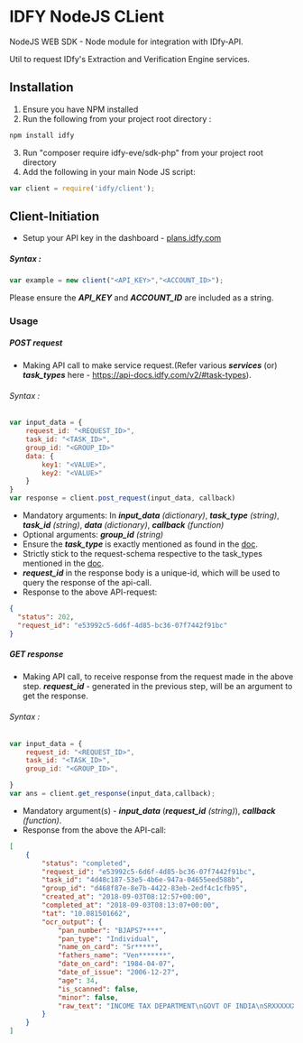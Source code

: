 # IDFY NodeJS CLient
NodeJS WEB SDK - Node module for integration with IDfy-API.

Util to request IDfy's Extraction and Verification Engine services.

## Installation

1. Ensure you have NPM installed
2. Run the following from your project root directory :
```bash
npm install idfy
```
3. Run "composer require idfy-eve/sdk-php" from your project root directory
4. Add the following in your main Node JS script:
```javascript
var client = require('idfy/client');
```

## Client-Initiation

- Setup your API key in the dashboard - [plans.idfy.com](plans.idfy.com)


##### Syntax :
```javascript
var example = new client("<API_KEY>","<ACCOUNT_ID>");
```
Please ensure the ***API_KEY*** and ***ACCOUNT_ID*** are included as a string.

### Usage

##### POST request
- Making API call to make service request.(Refer various ***services*** (or) ***task_types*** here - https://api-docs.idfy.com/v2/#task-types).

###### Syntax :
```javascript
var input_data = {
    request_id: "<REQUEST_ID>",
    task_id: "<TASK_ID>",
    group_id: "<GROUP_ID>"
    data: {
        key1: "<VALUE>",
        key2: "<VALUE>"
    }
}
var response = client.post_request(input_data, callback)
```
- Mandatory arguments: In ***input_data*** *(dictionary)*, ***task_type*** *(string)*, ***task_id*** *(string)*, ***data*** *(dictionary)*,  ***callback*** *(function)*
- Optional arguments: ***group_id*** *(string)*
- Ensure the ***task_type*** is exactly mentioned as found in the [doc](https://api-docs.idfy.com/v2/#task-types).
- Strictly stick to the request-schema respective to the task_types mentioned in the [doc](https://api-docs.idfy.com/v2/#task-types).
- ***request_id*** in the response body is a unique-id, which will be used to query the response of the api-call.
- Response to the above API-request:
```json
{
  "status": 202, 
  "request_id": "e53992c5-6d6f-4d85-bc36-07f7442f91bc"
}
```


##### **GET response**
- Making API call, to receive response from the request made in the above step. ***request_id*** - generated in the previous step, will be an argument to get the response.

###### Syntax :
```javascript
var input_data = {
    request_id: "<REQUEST_ID>",
    task_id: "<TASK_ID>",
    group_id: "<GROUP_ID>",

}
var ans = client.get_response(input_data,callback);
```

- Mandatory argument(s) - ***input_data*** (***request_id*** *(string)*), ***callback*** *(function)*.
- Response from the above the API-call:
```json
[
    {
        "status": "completed",
        "request_id": "e53992c5-6d6f-4d85-bc36-07f7442f91bc",
        "task_id": "4d48c187-53e5-4b6e-947a-04655eed588b",
        "group_id": "d468f87e-8e7b-4422-83eb-2edf4c1cfb95",
        "created_at": "2018-09-03T08:12:57+00:00",
        "completed_at": "2018-09-03T08:13:07+00:00",
        "tat": "10.081501662",
        "ocr_output": {
            "pan_number": "BJAPS7****",
            "pan_type": "Individual",
            "name_on_card": "Sr*****",
            "fathers_name": "Ven*******",
            "date_on_card": "1984-04-07",
            "date_of_issue": "2006-12-27",
            "age": 34,
            "is_scanned": false,
            "minor": false,
            "raw_text": "INCOME TAX DEPARTMENT\nGOVT OF INDIA\nSRXXXXXXX G V\nVEN********\n07/04/1984\nPermanent Account Number\nBJAPSXXXX\nSignature\n"
        }
    }
]            
```
                    